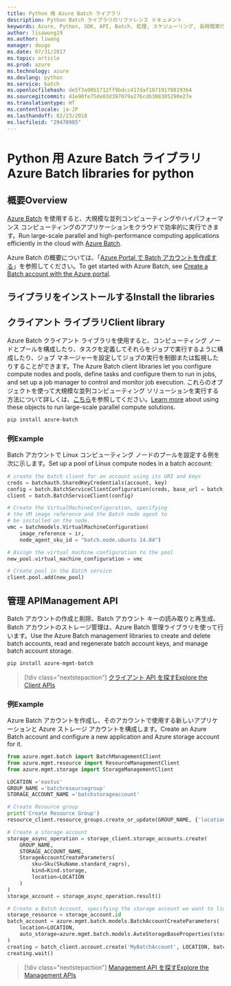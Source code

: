 ```yaml
---
title: Python 用 Azure Batch ライブラリ
description: Python Batch ライブラリのリファレンス ドキュメント
keywords: Azure, Python, SDK, API, Batch, 処理, スケジューリング, 長時間実行
author: lisawong19
ms.author: liwong
manager: douge
ms.date: 07/31/2017
ms.topic: article
ms.prod: azure
ms.technology: azure
ms.devlang: python
ms.service: batch
ms.openlocfilehash: de5f3a98b1712ff9bdcc417daf10719178819364
ms.sourcegitcommit: 41e90fe75de03d397079a276cdb388305290e27e
ms.translationtype: HT
ms.contentlocale: ja-JP
ms.lasthandoff: 02/23/2018
ms.locfileid: "29478985"
---
```

# <a name="azure-batch-libraries-for-python"></a><span data-ttu-id="2b4a2-104">Python 用 Azure Batch ライブラリ</span><span class="sxs-lookup"><span data-stu-id="2b4a2-104">Azure Batch libraries for python</span></span>

## <a name="overview"></a><span data-ttu-id="2b4a2-105">概要</span><span class="sxs-lookup"><span data-stu-id="2b4a2-105">Overview</span></span>

<span data-ttu-id="2b4a2-106">[Azure Batch](/azure/batch/batch-technical-overview) を使用すると、大規模な並列コンピューティングやハイパフォーマンス コンピューティングのアプリケーションをクラウドで効率的に実行できます。</span><span class="sxs-lookup"><span data-stu-id="2b4a2-106">Run large-scale parallel and high-performance computing applications efficiently in the cloud with [Azure Batch](/azure/batch/batch-technical-overview).</span></span>   

<span data-ttu-id="2b4a2-107">Azure Batch の概要については、「[Azure Portal で Batch アカウントを作成する](/azure/batch/batch-account-create-portal)」を参照してください。</span><span class="sxs-lookup"><span data-stu-id="2b4a2-107">To get started with Azure Batch, see [Create a Batch account with the Azure portal](/azure/batch/batch-account-create-portal).</span></span>

## <a name="install-the-libraries"></a><span data-ttu-id="2b4a2-108">ライブラリをインストールする</span><span class="sxs-lookup"><span data-stu-id="2b4a2-108">Install the libraries</span></span>

## <a name="client-library"></a><span data-ttu-id="2b4a2-109">クライアント ライブラリ</span><span class="sxs-lookup"><span data-stu-id="2b4a2-109">Client library</span></span>
<span data-ttu-id="2b4a2-110">Azure Batch クライアント ライブラリを使用すると、コンピューティング ノードとプールを構成したり、タスクを定義してそれらをジョブで実行するように構成したり、ジョブ マネージャーを設定してジョブの実行を制御または監視したりすることができます。</span><span class="sxs-lookup"><span data-stu-id="2b4a2-110">The Azure Batch client libraries let you configure compute nodes and pools, define tasks and configure them to run in jobs, and set up a job manager to control and monitor job execution.</span></span> <span data-ttu-id="2b4a2-111">これらのオブジェクトを使って大規模な並列コンピューティング ソリューションを実行する方法について詳しくは、[こちら](/azure/batch/batch-api-basics)を参照してください。</span><span class="sxs-lookup"><span data-stu-id="2b4a2-111">[Learn more](/azure/batch/batch-api-basics) about using these objects to run large-scale parallel compute solutions.</span></span>

```bash
pip install azure-batch
```
### <a name="example"></a><span data-ttu-id="2b4a2-112">例</span><span class="sxs-lookup"><span data-stu-id="2b4a2-112">Example</span></span>

<span data-ttu-id="2b4a2-113">Batch アカウントで Linux コンピューティング ノードのプールを設定する例を次に示します。</span><span class="sxs-lookup"><span data-stu-id="2b4a2-113">Set up a pool of Linux compute nodes in a batch account:</span></span>

```python
# create the batch client for an account using its URI and keys
creds = batchauth.SharedKeyCredentials(account, key)
config = batch.BatchServiceClientConfiguration(creds, base_url = batch_url)
client = batch.BatchServiceClient(config)

# Create the VirtualMachineConfiguration, specifying
# the VM image reference and the Batch node agent to
# be installed on the node.
vmc = batchmodels.VirtualMachineConfiguration(
    image_reference = ir,
    node_agent_sku_id = "batch.node.ubuntu 14.04")

# Assign the virtual machine configuration to the pool
new_pool.virtual_machine_configuration = vmc

# Create pool in the Batch service
client.pool.add(new_pool)
```

## <a name="management-api"></a><span data-ttu-id="2b4a2-114">管理 API</span><span class="sxs-lookup"><span data-stu-id="2b4a2-114">Management API</span></span>
<span data-ttu-id="2b4a2-115">Batch アカウントの作成と削除、Batch アカウント キーの読み取りと再生成、Batch アカウントのストレージ管理は、Azure Batch 管理ライブラリを使って行います。</span><span class="sxs-lookup"><span data-stu-id="2b4a2-115">Use the Azure Batch management libraries to create and delete batch accounts, read and regenerate batch account keys, and manage batch account storage.</span></span>

```bash
pip install azure-mgmt-batch
```
> [!div class="nextstepaction"]
> [<span data-ttu-id="2b4a2-116">クライアント API を探す</span><span class="sxs-lookup"><span data-stu-id="2b4a2-116">Explore the Client APIs</span></span>](/python/api/overview/azure/batch/client)

### <a name="example"></a><span data-ttu-id="2b4a2-117">例</span><span class="sxs-lookup"><span data-stu-id="2b4a2-117">Example</span></span>
<span data-ttu-id="2b4a2-118">Azure Batch アカウントを作成し、そのアカウントで使用する新しいアプリケーションと Azure ストレージ アカウントを構成します。</span><span class="sxs-lookup"><span data-stu-id="2b4a2-118">Create an Azure Batch account and configure a new application and Azure storage account for it.</span></span>

```python
from azure.mgmt.batch import BatchManagementClient
from azure.mgmt.resource import ResourceManagementClient
from azure.mgmt.storage import StorageManagementClient

LOCATION ='eastus'
GROUP_NAME ='batchresourcegroup'
STORAGE_ACCOUNT_NAME ='batchstorageaccount'

# Create Resource group
print('Create Resource Group')
resource_client.resource_groups.create_or_update(GROUP_NAME, {'location': LOCATION})

# Create a storage account
storage_async_operation = storage_client.storage_accounts.create(
    GROUP_NAME,
    STORAGE_ACCOUNT_NAME,
    StorageAccountCreateParameters(
        sku=Sku(SkuName.standard_ragrs),
        kind=Kind.storage,
        location=LOCATION
    )
)
storage_account = storage_async_operation.result()

# Create a Batch Account, specifying the storage account we want to link
storage_resource = storage_account.id
batch_account = azure.mgmt.batch.models.BatchAccountCreateParameters(
    location=LOCATION,
    auto_storage=azure.mgmt.batch.models.AutoStorageBaseProperties(storage_resource)
)
creating = batch_client.account.create('MyBatchAccount', LOCATION, batch_account)
creating.wait()
```

> [!div class="nextstepaction"]
> [<span data-ttu-id="2b4a2-119">Management API を探す</span><span class="sxs-lookup"><span data-stu-id="2b4a2-119">Explore the Management APIs</span></span>](/python/api/overview/azure/batch/management)